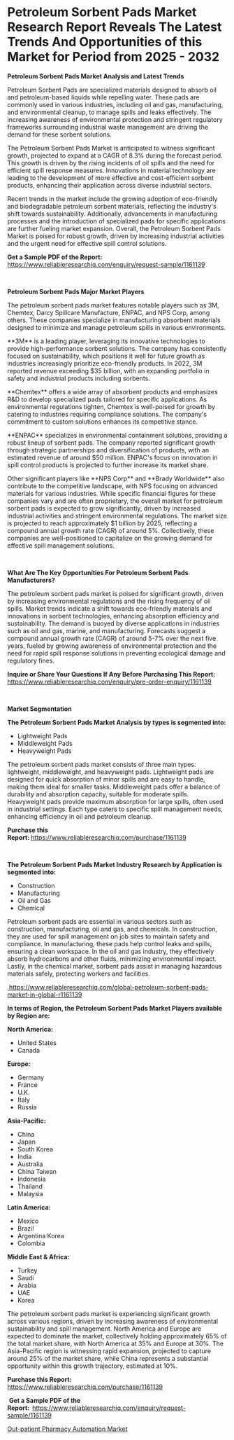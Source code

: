 <p><h1>Petroleum Sorbent Pads Market Research Report Reveals The Latest Trends And Opportunities of this Market for Period from 2025 - 2032</h1></p><p><strong>Petroleum Sorbent Pads Market Analysis and Latest Trends</strong></p>
<p><p>Petroleum Sorbent Pads are specialized materials designed to absorb oil and petroleum-based liquids while repelling water. These pads are commonly used in various industries, including oil and gas, manufacturing, and environmental cleanup, to manage spills and leaks effectively. The increasing awareness of environmental protection and stringent regulatory frameworks surrounding industrial waste management are driving the demand for these sorbent solutions.</p><p>The Petroleum Sorbent Pads Market is anticipated to witness significant growth, projected to expand at a CAGR of 8.3% during the forecast period. This growth is driven by the rising incidents of oil spills and the need for efficient spill response measures. Innovations in material technology are leading to the development of more effective and cost-efficient sorbent products, enhancing their application across diverse industrial sectors.</p><p>Recent trends in the market include the growing adoption of eco-friendly and biodegradable petroleum sorbent materials, reflecting the industry's shift towards sustainability. Additionally, advancements in manufacturing processes and the introduction of specialized pads for specific applications are further fueling market expansion. Overall, the Petroleum Sorbent Pads Market is poised for robust growth, driven by increasing industrial activities and the urgent need for effective spill control solutions.</p></p>
<p><strong>Get a Sample PDF of the Report:&nbsp;</strong> <a href="https://www.reliableresearchiq.com/enquiry/request-sample/1161139?utm_campaign=3361&utm_medium=2&utm_source=Github&utm_content=ia&utm_term=22032025&utm_id=petroleum-sorbent-pads">https://www.reliableresearchiq.com/enquiry/request-sample/1161139</a></p>
<p>&nbsp;</p>
<p><strong>Petroleum Sorbent Pads Major Market Players</strong></p>
<p><p>The petroleum sorbent pads market features notable players such as 3M, Chemtex, Darcy Spillcare Manufacture, ENPAC, and NPS Corp, among others. These companies specialize in manufacturing absorbent materials designed to minimize and manage petroleum spills in various environments.</p><p>**3M** is a leading player, leveraging its innovative technologies to provide high-performance sorbent solutions. The company has consistently focused on sustainability, which positions it well for future growth as industries increasingly prioritize eco-friendly products. In 2022, 3M reported revenue exceeding $35 billion, with an expanding portfolio in safety and industrial products including sorbents.</p><p>**Chemtex** offers a wide array of absorbent products and emphasizes R&D to develop specialized pads tailored for specific applications. As environmental regulations tighten, Chemtex is well-poised for growth by catering to industries requiring compliance solutions. The company's commitment to custom solutions enhances its competitive stance.</p><p>**ENPAC** specializes in environmental containment solutions, providing a robust lineup of sorbent pads. The company reported significant growth through strategic partnerships and diversification of products, with an estimated revenue of around $50 million. ENPAC's focus on innovation in spill control products is projected to further increase its market share.</p><p>Other significant players like **NPS Corp** and **Brady Worldwide** also contribute to the competitive landscape, with NPS focusing on advanced materials for various industries. While specific financial figures for these companies vary and are often proprietary, the overall market for petroleum sorbent pads is expected to grow significantly, driven by increased industrial activities and stringent environmental regulations. The market size is projected to reach approximately $1 billion by 2025, reflecting a compound annual growth rate (CAGR) of around 5%. Collectively, these companies are well-positioned to capitalize on the growing demand for effective spill management solutions.</p></p>
<p>&nbsp;</p>
<p><strong>What Are The Key Opportunities For Petroleum Sorbent Pads Manufacturers?</strong></p>
<p><p>The petroleum sorbent pads market is poised for significant growth, driven by increasing environmental regulations and the rising frequency of oil spills. Market trends indicate a shift towards eco-friendly materials and innovations in sorbent technologies, enhancing absorption efficiency and sustainability. The demand is buoyed by diverse applications in industries such as oil and gas, marine, and manufacturing. Forecasts suggest a compound annual growth rate (CAGR) of around 5-7% over the next five years, fueled by growing awareness of environmental protection and the need for rapid spill response solutions in preventing ecological damage and regulatory fines.</p></p>
<p><strong>Inquire or Share Your Questions If Any Before Purchasing This Report:</strong> <a href="https://www.reliableresearchiq.com/enquiry/pre-order-enquiry/1161139?utm_campaign=3361&utm_medium=2&utm_source=Github&utm_content=ia&utm_term=22032025&utm_id=petroleum-sorbent-pads">https://www.reliableresearchiq.com/enquiry/pre-order-enquiry/1161139</a></p>
<p>&nbsp;</p>
<p><strong>Market Segmentation</strong></p>
<p><strong>The Petroleum Sorbent Pads Market Analysis by types is segmented into:</strong></p>
<p><ul><li>Lightweight Pads</li><li>Middleweight Pads</li><li>Heavyweight Pads</li></ul></p>
<p><p>The petroleum sorbent pads market consists of three main types: lightweight, middleweight, and heavyweight pads. Lightweight pads are designed for quick absorption of minor spills and are easy to handle, making them ideal for smaller tasks. Middleweight pads offer a balance of durability and absorption capacity, suitable for moderate spills. Heavyweight pads provide maximum absorption for large spills, often used in industrial settings. Each type caters to specific spill management needs, enhancing efficiency in oil and petroleum cleanup.</p></p>
<p><strong>Purchase this Report:&nbsp;</strong><a href="https://www.reliableresearchiq.com/purchase/1161139?utm_campaign=3361&utm_medium=2&utm_source=Github&utm_content=ia&utm_term=22032025&utm_id=petroleum-sorbent-pads">https://www.reliableresearchiq.com/purchase/1161139</a></p>
<p>&nbsp;</p>
<p><strong>The Petroleum Sorbent Pads Market Industry Research by Application is segmented into:</strong></p>
<p><ul><li>Construction</li><li>Manufacturing</li><li>Oil and Gas</li><li>Chemical</li></ul></p>
<p><p>Petroleum sorbent pads are essential in various sectors such as construction, manufacturing, oil and gas, and chemicals. In construction, they are used for spill management on job sites to maintain safety and compliance. In manufacturing, these pads help control leaks and spills, ensuring a clean workspace. In the oil and gas industry, they effectively absorb hydrocarbons and other fluids, minimizing environmental impact. Lastly, in the chemical market, sorbent pads assist in managing hazardous materials safely, protecting workers and facilities.</p></p>
<p><a href="https://www.reliableresearchiq.com/global-petroleum-sorbent-pads-market-in-global-r1161139?utm_campaign=3361&utm_medium=2&utm_source=Github&utm_content=ia&utm_term=22032025&utm_id=petroleum-sorbent-pads">&nbsp;https://www.reliableresearchiq.com/global-petroleum-sorbent-pads-market-in-global-r1161139</a></p>
<p><strong>In terms of Region, the Petroleum Sorbent Pads Market Players available by Region are:</strong></p>
<p>
    <p> <strong> North America: </strong>
        <ul>
            <li>United States</li>
            <li>Canada</li>
        </ul>
        </p> 
    <p> <strong> Europe: </strong>
        <ul>
            <li>Germany</li>
            <li>France</li>
            <li>U.K.</li>
            <li>Italy</li>
            <li>Russia</li>
        </ul>
        </p> 
    <p> <strong> Asia-Pacific: </strong>
        <ul>
            <li>China</li>
            <li>Japan</li>
            <li>South Korea</li>
            <li>India</li>
            <li>Australia</li>
            <li>China Taiwan</li>
            <li>Indonesia</li>
            <li>Thailand</li>
            <li>Malaysia</li>
        </ul>
        </p> 
    <p> <strong> Latin America: </strong>
        <ul>
            <li>Mexico</li>
            <li>Brazil</li>
            <li>Argentina Korea</li>
            <li>Colombia</li>
        </ul>
        </p> 
    <p> <strong> Middle East & Africa: </strong>
        <ul>
            <li>Turkey</li>
            <li>Saudi</li>
            <li>Arabia</li>
            <li>UAE</li>
            <li>Korea</li>
        </ul>
    </p>
    </p>
<p><p>The petroleum sorbent pads market is experiencing significant growth across various regions, driven by increasing awareness of environmental sustainability and spill management. North America and Europe are expected to dominate the market, collectively holding approximately 65% of the total market share, with North America at 35% and Europe at 30%. The Asia-Pacific region is witnessing rapid expansion, projected to capture around 25% of the market share, while China represents a substantial opportunity within this growth trajectory, estimated at 10%.</p></p>
<p><strong>Purchase this Report: </strong><a href="https://www.reliableresearchiq.com/purchase/1161139?utm_campaign=3361&utm_medium=2&utm_source=Github&utm_content=ia&utm_term=22032025&utm_id=petroleum-sorbent-pads">https://www.reliableresearchiq.com/purchase/1161139</a></p>
<p>&nbsp;<strong>Get a Sample PDF of the Report:&nbsp;&nbsp;</strong><a href="https://www.reliableresearchiq.com/enquiry/request-sample/1161139?utm_campaign=3361&utm_medium=2&utm_source=Github&utm_content=ia&utm_term=22032025&utm_id=petroleum-sorbent-pads">https://www.reliableresearchiq.com/enquiry/request-sample/1161139</a></p>
<p><strong></strong></p>
<p><p><a href="https://github.com/kukolkasimo5/Market-Research-Report-List-1/blob/main/out-patient-pharmacy-automation-market.md?utm_campaign=3361&utm_medium=2&utm_source=Github&utm_content=ia&utm_term=22032025&utm_id=petroleum-sorbent-pads">Out-patient Pharmacy Automation Market</a></p></p>